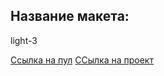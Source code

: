 ## Название макета:
light-3

[Ссылка на пул](https://github.com/Gnom204/movies-explorer-frontend/pull/17) 
[ССылка на проект](https://dipgnom.nomoreparties.sbs)
